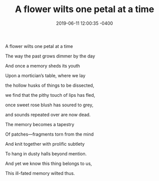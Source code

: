 ﻿---
layout: post
title:  "A flower wilts one petal at a time"
date:   2019-06-11 12:00:35 -0400
categories: poetry
---
A flower wilts one petal at a time

The way the past grows dimmer by the day

And once a memory sheds its youth

Upon a mortician’s table, where we lay

the hollow husks of things to be dissected,

we find that the pithy touch of lips has fled,

once sweet rose blush has soured to grey,

and sounds repeated over are now dead.

The memory becomes a tapestry

Of patches—fragments torn from the mind

And knit together with prolific subtlety

To hang in dusty halls beyond mention.

And yet we know this thing belongs to us,

This ill-fated memory wilted thus.
